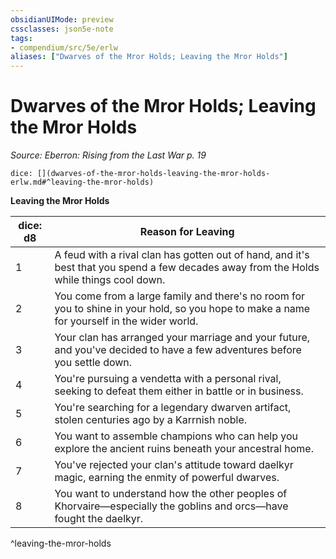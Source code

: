 ```yaml
---
obsidianUIMode: preview
cssclasses: json5e-note
tags:
- compendium/src/5e/erlw
aliases: ["Dwarves of the Mror Holds; Leaving the Mror Holds"]
---
```

# Dwarves of the Mror Holds; Leaving the Mror Holds
*Source: Eberron: Rising from the Last War p. 19* 

`dice: [](dwarves-of-the-mror-holds-leaving-the-mror-holds-erlw.md#^leaving-the-mror-holds)`

**Leaving the Mror Holds**

| dice: d8 | Reason for Leaving |
|----------|--------------------|
| 1 | A feud with a rival clan has gotten out of hand, and it's best that you spend a few decades away from the Holds while things cool down. |
| 2 | You come from a large family and there's no room for you to shine in your hold, so you hope to make a name for yourself in the wider world. |
| 3 | Your clan has arranged your marriage and your future, and you've decided to have a few adventures before you settle down. |
| 4 | You're pursuing a vendetta with a personal rival, seeking to defeat them either in battle or in business. |
| 5 | You're searching for a legendary dwarven artifact, stolen centuries ago by a Karrnish noble. |
| 6 | You want to assemble champions who can help you explore the ancient ruins beneath your ancestral home. |
| 7 | You've rejected your clan's attitude toward daelkyr magic, earning the enmity of powerful dwarves. |
| 8 | You want to understand how the other peoples of Khorvaire—especially the goblins and orcs—have fought the daelkyr. |
^leaving-the-mror-holds
